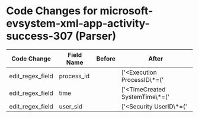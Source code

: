 # Code Changes for microsoft-evsystem-xml-app-activity-success-307 (Parser)

| Code Change | Field Name | Before | After |
|-------------|------------|--------|-------|
| edit_regex_field | process_id |  | ['<Execution ProcessID\\*=(\'|")({process_id}\d+)(\'|")'] |
| edit_regex_field | time |  | ['<TimeCreated SystemTime\\*=(\'|")({time}\d{4}-\d{2}-\d{2}T\d{2}:\d{2}:\d{2}.\d{1,10}Z)(\'|")/>'] |
| edit_regex_field | user_sid |  | ['<Security UserID\\*=(\'|")({user_sid}\S+)(\'|")/>'] |